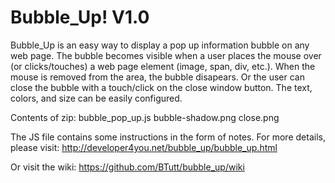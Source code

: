 Bubble_Up! V1.0
=========

Bubble_Up is an easy way to display a pop up information bubble on any web page. The bubble becomes visible when a user places the mouse over (or clicks/touches) a web page element (image, span, div, etc.). When the mouse is removed from the area, the bubble disapears. Or the user can close the bubble with a touch/click on the close window button. The text, colors, and size can be easily configured.

Contents of zip:
bubble_pop_up.js
bubble-shadow.png
close.png

The JS file contains some instructions in the form of notes. For more details, please visit:
http://developer4you.net/bubble_up/bubble_up.html

Or visit the wiki:
https://github.com/BTutt/bubble_up/wiki
